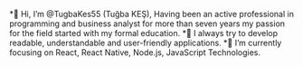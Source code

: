 *👋 Hi, I’m @TugbaKes55 (Tuğba KEŞ),  Having been an active professional in programming and business analyst for more than seven years my passion for the field started with my formal education. 
*🔭 I always try to develop readable, understandable and user-friendly applications.
*💞️ I’m currently focusing on React, React Native, Node.js, JavaScript Technologies.

